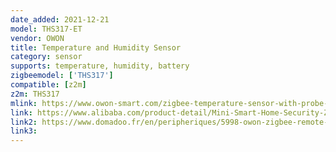```yaml
---
date_added: 2021-12-21
model: THS317-ET
vendor: OWON
title: Temperature and Humidity Sensor
category: sensor
supports: temperature, humidity, battery
zigbeemodel: ['THS317']
compatible: [z2m]
z2m: THS317
mlink: https://www.owon-smart.com/zigbee-temperature-sensor-with-probe-ths-317-et-product/
link: https://www.alibaba.com/product-detail/Mini-Smart-Home-Security-Zigbee-Temperature_1600183672978.html
link2: https://www.domadoo.fr/en/peripheriques/5998-owon-zigbee-remote-temperature-probe-on-cable.html
link3: 
---
```

